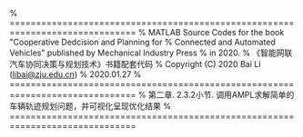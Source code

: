 % ==============================================================================
%  MATLAB Source Codes for the book "Cooperative Dedcision and Planning for
%  Connected and Automated Vehicles" published by Mechanical Industry Press
%  in 2020.
% 《智能网联汽车协同决策与规划技术》书籍配套代码
%  Copyright (C) 2020 Bai Li (libai@zju.edu.cn)
%  2020.01.27
% ==============================================================================
%  第二章. 2.3.2小节. 调用AMPL求解简单的车辆轨迹规划问题，并可视化呈现优化结果
% ==============================================================================
